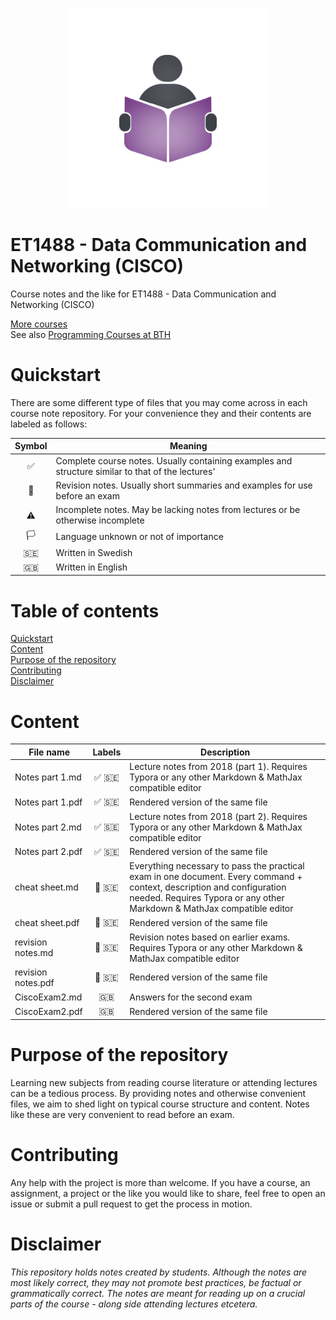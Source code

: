 <p align="center">
  <img alt="Logo" src="https://github.com/CourseNotesBTH/ET1488/raw/master/logo.png">
</p>

ET1488 - Data Communication and Networking (CISCO)
======

Course notes and the like for ET1488 - Data Communication and Networking (CISCO)

[More courses](https://github.com/CourseNotesBTH) <br />
See also [Programming Courses at BTH](https://github.com/ProgrammingCoursesBTH)

# Quickstart
<a name="quickstart"></a>

There are some different type of files that you may come across in each course note repository. For your convenience they and their contents are labeled as follows:

| Symbol | Meaning                                  |
| :----: | ---------------------------------------- |
|   ✅    | Complete course notes. Usually containing examples and structure similar to that of the lectures' |
|   📝   | Revision notes. Usually short summaries and examples for use before an exam |
|   ⚠️   | Incomplete notes. May be lacking notes from lectures or be otherwise incomplete |
|  🏳️   | Language unknown or not of importance    |
|  🇸🇪  | Written in Swedish                       |
|  🇬🇧  | Written in English                       |

# Table of contents

[Quickstart](#quickstart)<br/>
[Content]("#content")<br />
[Purpose of the repository]("#purpose")<br />
[Contributing](#contributing)<br/>
[Disclaimer](#disclaimer)

# Content
<a name="content"></a>

| File name          | Labels | Description                                                  |
| ------------------ | :----: | ------------------------------------------------------------ |
| Notes part 1.md    | ✅  🇸🇪  | Lecture notes from 2018 (part 1). Requires Typora or any other Markdown & MathJax compatible editor |
| Notes part 1.pdf   | ✅  🇸🇪  | Rendered version of the same file                            |
| Notes part 2.md    | ✅  🇸🇪  | Lecture notes from 2018 (part 2). Requires Typora or any other Markdown & MathJax compatible editor |
| Notes part 2.pdf   | ✅  🇸🇪  | Rendered version of the same file                            |
| cheat sheet.md     | 📝  🇸🇪  | Everything necessary to pass the practical exam in one document. Every command + context, description and configuration needed. Requires Typora or any other Markdown & MathJax compatible editor |
| cheat sheet.pdf    | 📝  🇸🇪  | Rendered version of the same file                            |
| revision notes.md  | 📝  🇸🇪  | Revision notes based on earlier exams. Requires Typora or any other Markdown & MathJax compatible editor |
| revision notes.pdf | 📝  🇸🇪  | Rendered version of the same file                            |
| CiscoExam2.md      |   🇬🇧   | Answers for the second exam                                  |
| CiscoExam2.pdf     |   🇬🇧   | Rendered version of the same file                            |

# Purpose of the repository
<a name="purpose"></a>

Learning new subjects from reading course literature or attending lectures can be a tedious process. By providing notes and otherwise convenient files, we aim to shed light on typical course structure and content. Notes like these are very convenient to read before an exam.

# Contributing
<a name="contributing"></a>

Any help with the project is more than welcome. If you have a course, an assignment, a project or the like you would like to share, feel free to open an issue or submit a pull request to get the process in motion.

# Disclaimer
<a name="disclaimer"></a>

_This repository holds notes created by students. Although the notes are most likely correct, they may not promote best practices, be factual or grammatically correct. The notes are meant for reading up on a crucial parts of the course - along side attending lectures etcetera._

